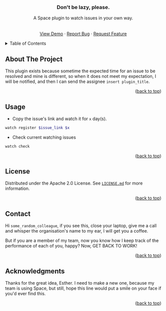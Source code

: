 <!-- PROJECT LOGO -->
<br />
<div align="center">
  <!-- a href="https://github.com/github_username/repo_name">
    <img src="images/logo.png" alt="Logo" width="80" height="80">
  </a -->

<h3 align="center">Don't be lazy, please.</h3>

  <p align="center">
    A Space plugin to watch issues in your own way.
    <br />
    <!-- a href="https://github.com/github_username/repo_name"><strong>Explore the docs »</strong></a -->
    <br />
    <br />
    <a href="https://github.com/github_username/repo_name">View Demo</a>
    ·
    <a href="https://github.com/github_username/repo_name/issues">Report Bug</a>
    ·
    <a href="https://github.com/github_username/repo_name/issues">Request Feature</a>
  </p>
</div>



<!-- TABLE OF CONTENTS -->
<details>
  <summary>Table of Contents</summary>
  <ol>
    <li>
      <a href="#about-the-project">About The Project</a>
    </li>
    <!-- li>
      <a href="#getting-started">Getting Started</a>
      <ul>
        <li><a href="#prerequisites">Prerequisites</a></li>
        <li><a href="#installation">Installation</a></li>
      </ul>
    </li -->
    <li><a href="#usage">Usage</a></li>
    <!-- li><a href="#roadmap">Roadmap</a></li -->
    <!-- li><a href="#contributing">Contributing</a></li -->
    <li><a href="#license">License</a></li>
    <li><a href="#contact">Contact</a></li>
    <li><a href="#acknowledgments">Acknowledgments</a></li>
  </ol>
</details>



<!-- ABOUT THE PROJECT -->
## About The Project

<!-- [![Product Name Screen Shot][product-screenshot]](https://example.com) -->

<!-- Here's a blank template to get started: To avoid retyping too much info. Do a search and replace with your text editor for the following: `github_username`, `repo_name`, `twitter_handle`, `linkedin_username`, `email_client`, `email`, `project_title`, `project_description` -->
This plugin exists because sometime the expected time for an issue to be resolved and mine is different, so when it does not meet my expectation, I will be notified, and then I can send the assignee `insert plugin_title`.

<p align="right">(<a href="#readme-top">back to top</a>)</p>



<!-- ### Built With

* [![Next][Next.js]][Next-url]
* [![React][React.js]][React-url]
* [![Vue][Vue.js]][Vue-url]
* [![Angular][Angular.io]][Angular-url]
* [![Svelte][Svelte.dev]][Svelte-url]
* [![Laravel][Laravel.com]][Laravel-url]
* [![Bootstrap][Bootstrap.com]][Bootstrap-url]
* [![JQuery][JQuery.com]][JQuery-url]

<p align="right">(<a href="#readme-top">back to top</a>)</p>

-->


<!-- GETTING STARTED 
## Getting Started

This is an example of how you may give instructions on setting up your project locally.
To get a local copy up and running follow these simple example steps.

### Prerequisites

This is an example of how to list things you need to use the software and how to install them.
* npm
  ```sh
  npm install npm@latest -g
  ```

### Installation

1. Get a free API Key at [https://example.com](https://example.com)
2. Clone the repo
   ```sh
   git clone https://github.com/github_username/repo_name.git
   ```
3. Install NPM packages
   ```sh
   npm install
   ```
4. Enter your API in `config.js`
   ```js
   const API_KEY = 'ENTER YOUR API';
   ```

<p align="right">(<a href="#readme-top">back to top</a>)</p>
-->


<!-- USAGE EXAMPLES -->
## Usage

- Copy the issue's link and watch it for `x` day(s).
```bash
watch register $issue_link $x
```
- Check current watching issues
```bash
watch check
```


<p align="right">(<a href="#readme-top">back to top</a>)</p>



<!-- ROADMAP 
## Roadmap

- [ ] Feature 1
- [ ] Feature 2
- [ ] Feature 3
    - [ ] Nested Feature

See the [open issues](https://github.com/github_username/repo_name/issues) for a full list of proposed features (and known issues).

<p align="right">(<a href="#readme-top">back to top</a>)</p>
-->


<!-- CONTRIBUTING 
## Contributing

Contributions are what make the open source community such an amazing place to learn, inspire, and create. Any contributions you make are **greatly appreciated**.

If you have a suggestion that would make this better, please fork the repo and create a pull request. You can also simply open an issue with the tag "enhancement".
Don't forget to give the project a star! Thanks again!

1. Fork the Project
2. Create your Feature Branch (`git checkout -b feature/AmazingFeature`)
3. Commit your Changes (`git commit -m 'Add some AmazingFeature'`)
4. Push to the Branch (`git push origin feature/AmazingFeature`)
5. Open a Pull Request

<p align="right">(<a href="#readme-top">back to top</a>)</p>
-->


<!-- LICENSE -->
## License

Distributed under the Apache 2.0 License. See [`LICENSE.md`](https://github.com/the-geulimja/dblp/blob/release/LICENSE.md) for more information.

<p align="right">(<a href="#readme-top">back to top</a>)</p>



<!-- CONTACT -->
## Contact

Hi `some_random_colleague`, if you see this, close your laptop, give me a call and whisper the organisation's name to my ear, I will get you a coffee.

But if you are a member of my team, now you know how I keep track of the performance of each of you, happy? Now, GET BACK TO WORK!

<p align="right">(<a href="#readme-top">back to top</a>)</p>



<!-- ACKNOWLEDGMENTS -->
## Acknowledgments

Thanks for the great idea, Esther. I need to make a new one, because my team is using Space, but still, hope this line would put a smile on your face if you'd ever find this.

<p align="right">(<a href="#readme-top">back to top</a>)</p>
